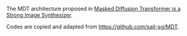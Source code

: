 The MDT architecture proposed in [Masked Diffusion Transformer is a Strong Image Synthesizer](https://arxiv.org/abs/2303.14389).

Codes are copied and adapted from https://github.com/sail-sg/MDT.
